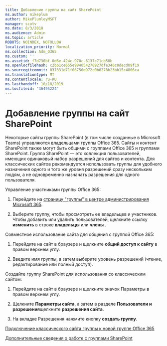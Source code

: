 ```yaml
---
title: Добавление группы на сайт SharePoint
ms.author: mikeplum
author: MikePlumleyMSFT
manager: scotv
ms.date: 8/3/2018
ms.audience: Admin
ms.topic: article
ROBOTS: NOINDEX, NOFOLLOW
localization_priority: Normal
ms.collection: Adm_O365
ms.custom: ''
ms.assetid: f7d730bf-0d6e-424c-970c-6137c71cb50b
ms.openlocfilehash: c2bb1ce655e994054278927dfe346c0decd09f19
ms.sourcegitcommit: 037331d71f06750d972c0b6278b23bb15c4806ca
ms.translationtype: MT
ms.contentlocale: ru-RU
ms.lasthandoff: 10/18/2019
ms.locfileid: "36495224"
---
```

# <a name="add-a-group-to-a-sharepoint-site"></a>Добавление группы на сайт SharePoint

Некоторые сайты группы SharePoint (в том числе созданные в Microsoft Teams) управляются владельцами группы Office 365. Сайты и контент SharePoint также могут быть общими с группами Office 365 и группами SharePoint. Группа SharePoint — это коллекция пользователей, имеющих одинаковый набор разрешений для сайтов и контента. Для классических сайтов рекомендуется использовать группы для удобного назначения одного и того же уровня разрешений сразу нескольким людям, а не одновременно назначать разрешения для одного пользователя.
  
Управление участниками группы Office 365:
  
1. Перейдите на [страницу "группы" в центре администрирования Microsoft 365](https://portal.office.com/adminportal/home#/groups).
    
2. Выберите группу, чтобы просмотреть ее владельцев и участников. Чтобы добавить или удалить пользователей, щелкните ссылку **изменить** в строке **владельцы** или **члены** . 
    
Совместное использование сайта для общения с группой Office 365:
  
1. Перейдите на сайт в браузере и щелкните **общий доступ к сайту** в правом верхнем углу. 
    
2. Введите имя группы, а затем выберите уровень разрешений (чтение, редактирование или полный доступ).
    
Создайте группу SharePoint для использования со классическим сайтом:
  
1. Перейдите на сайт в браузере и щелкните значок Параметры в правом верхнем углу.
    
2. Щелкните **Параметры сайта**, а затем в разделе **Пользователи и разрешения**щелкните **разрешения сайта**.
    
3. На вкладке Разрешения нажмите кнопку **создать группу**.
    
[Подключение классического сайта группы к новой группе Office 365](https://go.microsoft.com/fwlink/?linkid=2008654)
  
[Дополнительные сведения о работе с группами SharePoint](https://go.microsoft.com/fwlink/?linkid=874658)
  

